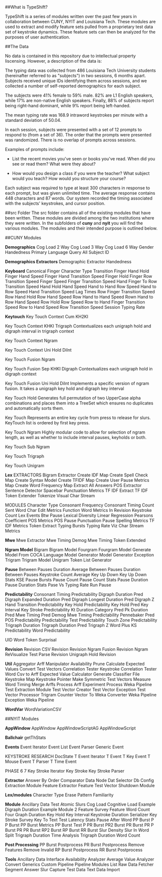 ##What is TypeShift?

TypeShift is a series of modules written over the past few years in collaboration between CUNY, NYIT and Louisiana Tech. These modules are used to extract and modify feature sets pulled from a proprietary test data set of keystroke dynamics. These feature sets can then be analyzed for the purposes of user authentication.

##The Data

No data is contained in this repository due to intellectual property liscensing. However, a description of the data is:

The typing data was collected from 486 Louisiana Tech University students (hereinafter referred to as "subjects") in two sessions, 6 months apart. Subjects received unique IDs identifying them across sessions, and we collected a number of self-reported demographics for each subject.

The subjects were 41% female to 59% male. 82% are L1 English speakers, while 17% are non-native English speakers. Finally, 88% of subjects report being right-hand dominant, while 9% report being left-handed.

The mean typing rate was 168.9 intraword keystrokes per minute with a standard deviation of 50.04.

In each session, subjects were presented with a set of 12 prompts to respond to (from a set of 36). The order that the prompts were presented was randomized. There is no overlap of prompts across sessions.

Examples of prompts include:

- List the recent movies you've seen or books you've read. When did you see or read them? What were they about?

- How would you design a class if you were the teacher? What subject would you teach? How would you structure your course?

Each subject was required to type at least 300 characters in response to each prompt, but was given unlimited time. The average response contains 448 characters and 87 words. Our system recorded the timing associated with the subjects' keystrokes, and cursor position.

##src Folder
The src folder contains all of the existing modules that have been written. These modules are divided among the two institutions where they were written. In the subfolders of **cuny** and **nyit** you will find the various modules. The modules and their intended purpose is outlined below.

##CUNY Modules

**Demographics**
Cog Load 2 Way
Cog Load 3 Way
Cog Load 6 Way
Gender
Handedness
Primary Language
Query All
Subject ID

**Demographics Extractors**
Demographic Extractor
Handedness

**Keyboard**
Canonical Finger
Character Type Transition
Finger Hand Hold
Finger Hand Speed
Finger Hand Transition Speed
Finger Hold
Finger Row Transition Speed
Finger Speed
Finger Transition Speed
Hand Finger To Row Transition Speed
Hand Hold
Hand Speed
Hand to Hand Row Speed
Hand to Row Speed
Hand Transition Speed
Lag Times
Row Finger Transition Speed
Row Hand Hold
Row Hand Speed
Row Hand to Hand Speed
Rown Hand to Row Hand Speed
Row Hold
Row Speed
Row to Hand Finger Transition Speed
Row to Hand Speed
Row Transition Speed
Session Typing Rate

**Keytouch**
Key Touch Context Cum KH2KI

Key Touch Context KHKI Trigraph
Contextualizes each unigraph hold and digraph interval in trigraph context

Key Touch Context Ngram

Key Touch Context Uni Hold DiInt

Key Touch Fusion Ngram

Key Touch Fusion Sep KHKI Digraph
Contextualizes each unigraph hold in digraph context

Key Touch Fusion Uni Hold DiInt
Implements a specific version of ngram fusion. It takes a unigraph key hold and digraph key interval

Key Touch Hold
Generates full permutation of two UpperCase alpha combinations and places them into a TreeSet which ensures no duplicates and automatically sorts them.

Key Touch
Represents an entire key cycle from press to release for slurs. KeyTouch list is ordered by first key press.

Key Touch Ngram
Highly modular code to allow for selection of ngram length, as well as whether to include interval pauses, keyholds or both.

Key Touch Sub Ngram

Key Touch Trigraph

Key Touch Unigram

**Lex**
EXTRACTORS
Bigram Extractor
Create IDF Map
Create Spell Check Map
Create Syntax Model
Create TFIDF Map
Create User Pause Metrics Map
Create Word Frequency Map
Extract All Answers
POS Extractor
Sentence Detector
Spacebar Punctuation Metrics
TF IDF Extract
TF IDF
Token Extender
Tokenize
Visual Char Stream

MODULES
Character Type
Consonant Frequency
Consonant Timing
Count Sent Word Char
Edit Metrics
Function Word Metrics
In Revision
Keystroke Count
Lex Events Btw Pause
Lexical Diversity
Linear Regression
Pearsons Coefficient
POS Metrics
POS Pause
Punctuation Pause
Spelling Metrics
TF IDF Metrics
Token Extract
Typing Bursts
Typing Rate
Viz Char Stream Metrics

**Mwe**
Mwe Extractor
Mwe Timing Demog
Mwe Timing
Token Extended

**Ngram Model**
Bigram
Bigram Model
Fourgram
Fourgram Model
Generate Model From COCA
Language Model Generator
Model Generator Exception
Trigram
Trigram Model
Unigram Token List Generator

**Pause**
Between Pauses Duration Average
Between Pauses Duration
Between Pauses Keystroke Count Average
Key Up Down
Key Up Down Stats
KSE
Pause Bursts
Pause Count
Pause Count Stats
Pause Duration
Pause Duration Stats
Pase Vs Typing Rate
Run Pause

**Predictability**
Consonant Timing Predictability
Digraph Duration Pred
Digraph Expanded Duration Pred
Digraph Longest Duration Pred
Digraph Z
Hand Transition Predictability
Key Hold Predictability
Key Hold Pred
Key Interval
Key Stroke Predictability
Kt Duration Category Pred
Pk Duration Pred
Mwe Timing Pred Demog
Mwe Timing Predictability
Pennebaker Pred
POS Predictability
Predictability
Test Predictability
Touch Zone Predictability
Trigraph Duration
Trigraph Duration Pred
Trigraph Z
Word Plus KS Predictability
Word Predictability

UID
Word Token Surprisal

**Revision**
Revision CSV
Revision
Revision Ngram Fusion
Revision Ngram
ReVisualize
Test Parse Revision
Unigraph Hold Revision

**Util**
Aggregator
Arff Manipulator
Availability Prune
Calculate Expected Values
Convert Test Vectors
Correlation Tester Keystroke
Correlation Tester Word
Csv to Arff
Expected Value Calculator
Generate Classifier File
Keystroke Map
Keystroke Pointer
Make Symmetric Test Vectors
Measure Word Timing
Merge Arffs
Process Arff Experiment
Process Weka Pipeline
Test Extraction Module
Test Vector Creator
Test Vector Exception
Test Vector Processor
Trigram Counter
Vector To Weka Converter
Weka Pipeline Exception
Weka Pipeline

**WordVar**
WordVariationCSV

##NYIT Modules

**AppWindow**
AppWindow
AppWindowScriptAG
AppWindowScript

**Ballchair**
getThStats

**Events**
Event Iterator
Event List
Event Parser
Generic Event

KEYSTROKE RESEARCH
DocState
T Event Iterator
T Event
T Key Event
T Mouse Event
T Parser
T Time Event

PHASE 6 7
Key Stroke Iterator
Key Stroke
Key Stroke Parser

**Extractor**
Answer
By Order Comparator
Data Node
Dat Selector
Db Config
Extraction Module
Feature Extractor
Feature
Test Vector Shutdown Module

**Lex/modules**
Character Type
Erase Pattern
Familiarity

**Module**
Ancillary Data Test
Atomic Slurs
Cog Load
Cognitive Load Example
Digraph Duration
Example Module 2
Feature Survey
Feature Word Count
Four Graph Duration
Key Hold
Key Interval
Keystroke Duration Serializer
Key Stroke Survey
Key To Text Test
Latency Stats
Pause After Word
PP Burst
P P Burst
PP Burst Metrics
PP Burst Test
P PR Burst
PR2 Burst
PR Burst
PR P Burst
PR PR Burst
RP2 Burst
RP Burst
RR Burst
Slur Density
Slur In Word
Split Trigraph Duration
Time Analysis
Trigraph Duration
Word Count

**Post Processing**
PP Burst Postprocess
PR Burst Postprocess
Remove Features
Remove Invalid
RP Burst Postprocess
RR Burst Postprocess

**Tools**
Ancillary Data Interface
Availability Analyzer
Average Value Analyzer
Convert Generics
Custom Pipeline
Pipeline Modules List
Raw Data Fetcher
Segment Answer
Slur Capture
Test Data
Text Data Import
